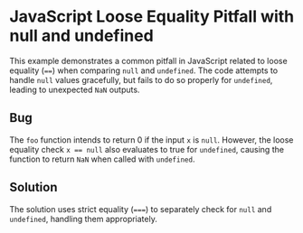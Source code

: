 # JavaScript Loose Equality Pitfall with null and undefined

This example demonstrates a common pitfall in JavaScript related to loose equality (`==`) when comparing `null` and `undefined`.  The code attempts to handle `null` values gracefully, but fails to do so properly for `undefined`, leading to unexpected `NaN` outputs.

## Bug

The `foo` function intends to return 0 if the input `x` is `null`. However, the loose equality check `x == null` also evaluates to true for `undefined`, causing the function to return `NaN` when called with `undefined`.

## Solution

The solution uses strict equality (`===`) to separately check for `null` and `undefined`, handling them appropriately.
